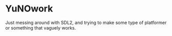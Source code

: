 # YuNOwork
Just messing around with SDL2, and trying to make some type of platformer or something that vaguely works.